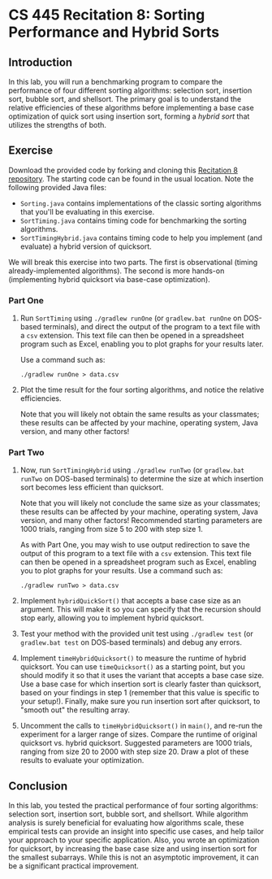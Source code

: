 # CS 445 Recitation 8: Sorting Performance and Hybrid Sorts

## Introduction

In this lab, you will run a benchmarking program to compare the performance of
four different sorting algorithms: selection sort, insertion sort, bubble sort,
and shellsort. The primary goal is to understand the relative efficiencies of
these algorithms before implementing a base case optimization of quick sort
using insertion sort, forming a *hybrid sort* that utilizes the strengths of
both.

## Exercise

Download the provided code by forking and cloning this [Recitation 8
repository](https://github.com/2217-cs445/cs445-rec8). The starting code can be
found in the usual location. Note the following provided Java files:

- `Sorting.java` contains implementations of the classic sorting algorithms that
  you'll be evaluating in this exercise.
- `SortTiming.java` contains timing code for benchmarking the sorting
  algorithms.
- `SortTimingHybrid.java` contains timing code to help you implement (and
  evaluate) a hybrid version of quicksort.

We will break this exercise into two parts. The first is observational (timing
already-implemented algorithms). The second is more hands-on (implementing
hybrid quicksort via base-case optimization).

### Part One

1. Run `SortTiming` using `./gradlew runOne` (or `gradlew.bat runOne` on
DOS-based terminals), and direct the output of the program to a text file with a
`csv` extension. This text file can then be opened in a spreadsheet program such
as Excel, enabling you to plot graphs for your results later.

   Use a command such as:

       ./gradlew runOne > data.csv

2. Plot the time result for the four sorting algorithms, and notice the relative
efficiencies.

   Note that you will likely not obtain the same results as your classmates;
   these results can be affected by your machine, operating system, Java
   version, and many other factors!

### Part Two

1. Now, run `SortTimingHybrid` using `./gradlew runTwo` (or `gradlew.bat runTwo`
on DOS-based terminals) to determine the size at which insertion sort becomes
less efficient than quicksort.

   Note that you will likely not conclude the same size as your classmates;
   these results can be affected by your machine, operating system, Java
   version, and many other factors! Recommended starting parameters are 1000
   trials, ranging from size 5 to 200 with step size 1.

   As with Part One, you may wish to use output redirection to save the output
   of this program to a text file with a `csv` extension. This text file can
   then be opened in a spreadsheet program such as Excel, enabling you to plot
   graphs for your results. Use a command such as:

       ./gradlew runTwo > data.csv

2. Implement `hybridQuickSort()` that accepts a base case size as an argument.
This will make it so you can specify that the recursion should stop early,
allowing you to implement hybrid quicksort.

3. Test your method with the provided unit test using `./gradlew test` (or
`gradlew.bat test` on DOS-based terminals) and debug any errors.

4. Implement `timeHybridQuicksort()` to measure the runtime of hybrid quicksort.
You can use `timeQuicksort()` as a starting point, but you should modify it so
that it uses the variant that accepts a base case size. Use a base case for
which insertion sort is clearly faster than quicksort, based on your findings in
step 1 (remember that this value is specific to your setup!). Finally, make sure
you run insertion sort after quicksort, to "smooth out" the resulting array.

5. Uncomment the calls to `timeHybridQuicksort()` in `main()`, and re-run the
experiment for a larger range of sizes. Compare the runtime of original
quicksort vs. hybrid quicksort. Suggested parameters are 1000 trials, ranging
from size 20 to 2000 with step size 20. Draw a plot of these results to evaluate
your optimization.

## Conclusion

In this lab, you tested the practical performance of four sorting algorithms:
selection sort, insertion sort, bubble sort, and shellsort. While algorithm
analysis is surely beneficial for evaluating how algorithms scale, these
empirical tests can provide an insight into specific use cases, and help tailor
your approach to your specific application. Also, you wrote an optimization for
quicksort, by increasing the base case size and using insertion sort for the
smallest subarrays. While this is not an asymptotic improvement, it can be a
significant practical improvement.

